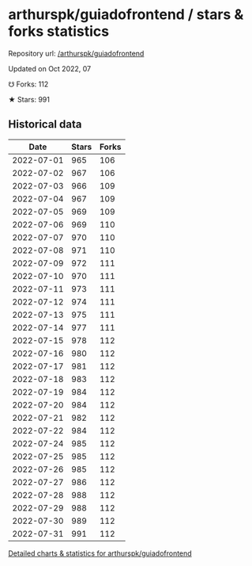 # arthurspk/guiadofrontend / stars & forks statistics

Repository url: [/arthurspk/guiadofrontend](https://github.com/arthurspk/guiadofrontend)

Updated on Oct 2022, 07

☋ Forks: 112

★ Stars: 991

## Historical data
| Date | Stars | Forks |
|------|-------|-------|
| 2022-07-01 | 965 | 106 | 
| 2022-07-02 | 967 | 106 | 
| 2022-07-03 | 966 | 109 | 
| 2022-07-04 | 967 | 109 | 
| 2022-07-05 | 969 | 109 | 
| 2022-07-06 | 969 | 110 | 
| 2022-07-07 | 970 | 110 | 
| 2022-07-08 | 971 | 110 | 
| 2022-07-09 | 972 | 111 | 
| 2022-07-10 | 970 | 111 | 
| 2022-07-11 | 973 | 111 | 
| 2022-07-12 | 974 | 111 | 
| 2022-07-13 | 975 | 111 | 
| 2022-07-14 | 977 | 111 | 
| 2022-07-15 | 978 | 112 | 
| 2022-07-16 | 980 | 112 | 
| 2022-07-17 | 981 | 112 | 
| 2022-07-18 | 983 | 112 | 
| 2022-07-19 | 984 | 112 | 
| 2022-07-20 | 984 | 112 | 
| 2022-07-21 | 982 | 112 | 
| 2022-07-22 | 984 | 112 | 
| 2022-07-24 | 985 | 112 | 
| 2022-07-25 | 985 | 112 | 
| 2022-07-26 | 985 | 112 | 
| 2022-07-27 | 986 | 112 | 
| 2022-07-28 | 988 | 112 | 
| 2022-07-29 | 988 | 112 | 
| 2022-07-30 | 989 | 112 | 
| 2022-07-31 | 991 | 112 | 


[Detailed charts & statistics for arthurspk/guiadofrontend](https://reviewgithub.com/rep/arthurspk/guiadofrontend)
